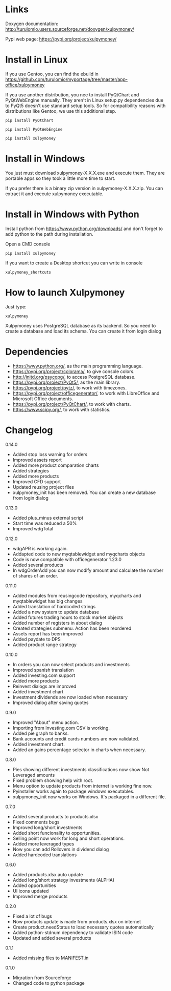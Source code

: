 # Links

Doxygen documentation:
    http://turulomio.users.sourceforge.net/doxygen/xulpymoney/

Pypi web page:
    https://pypi.org/project/xulpymoney/

# Install in Linux

If you use Gentoo, you can find the ebuild in https://github.com/turulomio/myportage/tree/master/app-office/xulpymoney

If you use another distribution, you nee to install PyQtChart and PyQtWebEngine manually. They aren't in Linux setup.py dependencies due to PyQt5 doesn't use standard setup tools. So for compatibility reasons with distributions like Gentoo, we use this additional step.

`pip install PyQtChart`

`pip install PyQtWebEngine`

`pip install xulpymoney`

# Install in Windows

You just must download xulpymoney-X.X.X.exe and execute them. They are portable apps so they took a little more time to start.

If you prefer there is a binary zip version in xulpymoney-X.X.X.zip. You can extract it and execute xulpymoney executable.

# Install in Windows with Python

Install python from https://www.python.org/downloads/ and don't forget to add python to the path during installation.

Open a CMD console

`pip install xulpymoney`

If you want to create a Desktop shortcut you can write in console

`xulpymoney_shortcuts`

# How to launch Xulpymoney

Just type:

`xulpymoney`

Xulpymoney uses PostgreSQL database as its backend. So you need to create a database and load its schema. You can create it from login dialog


# Dependencies

* https://www.python.org/, as the main programming language.
* https://pypi.org/project/colorama/, to give console colors.
* http://initd.org/psycopg/, to access PostgreSQL database.
* https://pypi.org/project/PyQt5/, as the main library.
* https://pypi.org/project/pytz/, to work with timezones.
* https://pypi.org/project/officegenerator/, to work with LibreOffice and Microsoft Office documents.
* https://pypi.org/project/PyQtChart/, to work with charts.
* https://www.scipy.org/, to work with statistics.

# Changelog

0.14.0
  * Added stop loss warning for orders
  * Improved assets report
  * Added more product comparation charts
  * Added strategies
  * Added more products
  * Improved CFD support
  * Updated reusing project files
  * xulpymoney_init has been removed. You can create a new database from login dialog

0.13.0
  * Added plus_minus external script
  * Start time was reduced a 50%
  * Improved wdgTotal

0.12.0
  * wdgAPR is working again.
  * Addapted code to new myqtablewidget and myqcharts objects
  * Code is now compatible with officegenerator 1.23.0
  * Added several products
  * In wdgOrderAdd you can now modify amount and calculate the number of shares of an order.

0.11.0
  * Added modules from reusingcode repository, myqcharts and myqtablewidget has big changes
  * Added translation of hardcoded strings
  * Added a new system to update database
  * Added futures trading hours to stock market objects
  * Added number of registers in about dialog
  * Created strategies submenu. Action has been reordered
  * Assets report has been improved
  * Added paydate to DPS
  * Added product range strategy

0.10.0
  * In orders you can now select products and investments
  * Improved spanish translation
  * Added investing.com support
  * Added more products
  * Reinvest dialogs are improved
  * Added investment chart
  * Investment dividends are now loaded when necessary
  * Improved dialog after saving quotes

0.9.0
  * Improved "About" menu action.
  * Importing from Investing.com CSV is working.
  * Added pie graph to banks.
  * Bank accounts and credit cards numbers are now validated.
  * Added investment chart.
  * Added an gains percentage selector in charts when necessary.

0.8.0
  * Pies showing different investments classifications now show Not Leveraged amounts
  * Fixed problem showing help with root.
  * Menu option to update products from internet is working fine now.
  * Pyinstaller works again to package windows executables.
  * xulpymoney_init now works on Windows. It's packaged in a different file.

0.7.0
  * Added several products to products.xlsx
  * Fixed comments bugs
  * Improved long/short investments
  * Added short funcionality to opportunities.
  * Selling point now work for long and short operations.
  * Added more leveraged types
  * Now you can add Rollovers in dividend dialog
  * Added hardcoded translations

0.6.0
  * Added products.xlsx auto update
  * Added long/short strategy investments (ALPHA)
  * Added opportunities
  * UI icons updated
  * Improved merge products

0.2.0
  * Fixed a lot of bugs
  * Now products update is made from products.xlsx on internet
  * Create product.needStatus to load necessary quotes automatically
  * Added python-stdnum dependency to validate ISIN code
  * Updated and added several products

0.1.1
  * Added missing files to MANIFEST.in

0.1.0
  * Migration from Sourceforge
  * Changed code to python package
